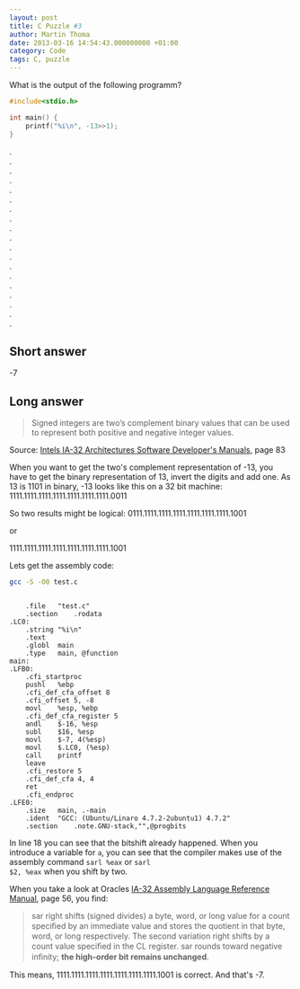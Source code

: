 ```yaml
---
layout: post
title: C Puzzle #3
author: Martin Thoma
date: 2013-03-16 14:54:43.000000000 +01:00
category: Code
tags: C, puzzle
---
```

What is the output of the following programm?

```c
#include<stdio.h>

int main() {
	printf("%i\n", -13>>1);
}
```

.<br/>
.<br/>
.<br/>
.<br/>
.<br/>
.<br/>
.<br/>
.<br/>
.<br/>
.<br/>
.<br/>
.<br/>
.<br/>
.<br/>
.<br/>
.<br/>
.<br/>
.<br/>
.<br/>

<h2>Short answer</h2>
-7

<h2>Long answer</h2>
<blockquote>Signed integers are two&rsquo;s complement binary values that can be used to represent both positive and negative
integer values.</blockquote>
Source: <a href="http://download.intel.com/products/processor/manual/325462.pdf#page=82">Intels IA-32 Architectures Software Developer's Manuals</a>, page 83

When you want to get the two's complement representation of -13, you have to get the binary representation of 13, invert the digits and add one. As 13 is 1101 in binary, -13 looks like this on a 32 bit machine:
1111.1111.1111.1111.1111.1111.1111.0011

So two results might be logical:
0111.1111.1111.1111.1111.1111.1111.1001

or

1111.1111.1111.1111.1111.1111.1111.1001

Lets get the assembly code:

```bash
gcc -S -O0 test.c
```

```text

	.file	"test.c"
	.section	.rodata
.LC0:
	.string	"%i\n"
	.text
	.globl	main
	.type	main, @function
main:
.LFB0:
	.cfi_startproc
	pushl	%ebp
	.cfi_def_cfa_offset 8
	.cfi_offset 5, -8
	movl	%esp, %ebp
	.cfi_def_cfa_register 5
	andl	$-16, %esp
	subl	$16, %esp
	movl	$-7, 4(%esp)
	movl	$.LC0, (%esp)
	call	printf
	leave
	.cfi_restore 5
	.cfi_def_cfa 4, 4
	ret
	.cfi_endproc
.LFE0:
	.size	main, .-main
	.ident	"GCC: (Ubuntu/Linaro 4.7.2-2ubuntu1) 4.7.2"
	.section	.note.GNU-stack,"",@progbits

```

In line 18 you can see that the bitshift already happened. When you introduce a variable for <code>a</code>, you can see that the compiler makes use of the assembly command <code>sarl %eax</code> or <code>sarl	$2, %eax</code> when you shift by two.

When you take a look at Oracles <a href="http://docs.oracle.com/cd/E19455-01/806-3773/806-3773.pdf#page=56">IA-32 Assembly Language Reference Manual</a>, page 56, you find:

<blockquote>sar right shifts (signed divides) a byte, word, or long value for a count speciﬁed by
an immediate value and stores the quotient in that byte, word, or long respectively.
The second variation right shifts by a count value speciﬁed in the CL register. sar
rounds toward negative inﬁnity; <strong>the high-order bit remains unchanged</strong>.</blockquote>

This means, 1111.1111.1111.1111.1111.1111.1111.1001 is correct. And that's -7.

